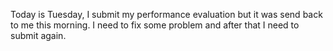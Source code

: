 Today is Tuesday, I submit my performance evaluation but it was send back to me this morning. I need to fix some problem and after that I need to submit again.
